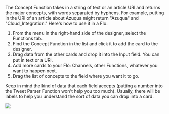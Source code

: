 The Concept Function takes in a string of text or an article  URl and returns the major concepts, with words separated by hyphens. For example, putting in the URl of an article about Azuqua might return "Azuqua" and "Cloud_Integration." Here's how to use it in a Flo:

1. From the menu in the right-hand side of the designer, select the Functions tab.
2. Find the Concept Function in the list and click it to add the card to the designer. 
3. Drag data from the other cards and drop it into the Input field. You can put in text or a URl.
4. Add more cards to your Flõ: Channels, other Functions, whatever you want to happen next. 
5. Drag the list of concepts to the field where you want it to go. 

Keep in mind the kind of data that each field accepts (putting a number into the Tweet Parser Function won't help you too much). Usually, there will be labels to help you understand the sort of data you can drop into a card. 

<div>
    <div style="width: 60%; float: left; margin-right: 10px">
    </div>
    <div style="width: 30%, float: left">
    	 <img src="https://s3.amazonaws.com/azuqua_static/help-center/Functions/concept.png"></img>
    </div>
</div>
